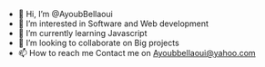- 👋 Hi, I’m @AyoubBellaoui
- 👀 I’m interested in Software and Web development 
- 🌱 I’m currently learning Javascript
- 💞️ I’m looking to collaborate on Big projects
- 📫 How to reach me Contact me on Ayoubbellaoui@yahoo.com

<!---
AyoubBellaoui/AyoubBellaoui is a ✨ special ✨ repository because its `README.md` (this file) appears on your GitHub profile.
You can click the Preview link to take a look at your changes.
--->



